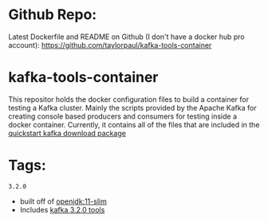 # Github Repo:
Latest Dockerfile and README on Github (I don't have a docker hub pro account): https://github.com/taylorpaul/kafka-tools-container

# kafka-tools-container
This repositor holds the docker configuration files to build a container for testing a Kafka cluster. Mainly the scripts provided by the Apache Kafka for creating console based producers and consumers for testing inside a docker container. Currently, it contains all of the files that are included in the [quickstart kafka download package](https://kafka.apache.org/documentation/#quickstart)

# Tags:
`3.2.0`
-  built off of [openjdk:11-slim](https://hub.docker.com/layers/openjdk/library/openjdk/11-slim/images/sha256-452daa20005a0f380b34b3d71a89e06cd7007086945fe3434d2a30fc1002475c?context=explore)
- Includes [kafka 3.2.0 tools](https://www.apache.org/dyn/closer.cgi?path=/kafka/3.2.0/kafka_2.13-3.2.0.tgz)

